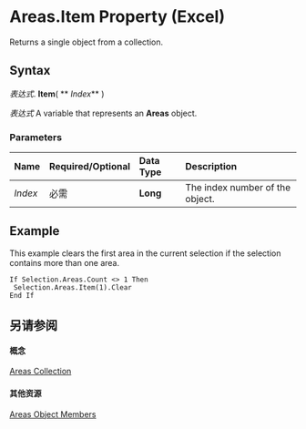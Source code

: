 
# Areas.Item Property (Excel)

Returns a single object from a collection.


## Syntax

 _表达式_. **Item**( ** _Index_** )

 _表达式_ A variable that represents an **Areas** object.


### Parameters



|**Name**|**Required/Optional**|**Data Type**|**Description**|
|:-----|:-----|:-----|:-----|
| _Index_|必需|**Long**|The index number of the object.|

## Example

This example clears the first area in the current selection if the selection contains more than one area.


```
If Selection.Areas.Count <> 1 Then 
 Selection.Areas.Item(1).Clear 
End If
```


## 另请参阅


#### 概念


[Areas Collection](43d05ef3-7ae2-2881-dec2-6fec8281f045.md)
#### 其他资源


[Areas Object Members](http://msdn.microsoft.com/library/5df53e64-1fe5-66cb-0777-438a80f399cc%28Office.15%29.aspx)